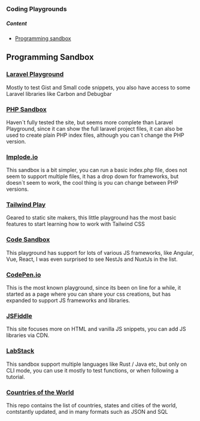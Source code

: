 ### Coding Playgrounds


##### Content

* [Programming sandbox](#programming-sandbox)



##  Programming Sandbox

### [Laravel Playground](https://laravelplayground.com)

Mostly to test Gist and Small code snippets, you also have access to some Laravel libraries like Carbon and Debugbar

### [PHP Sandbox](https://phpsandbox.io/)

Haven´t fully tested the site, but seems more complete than Laravel Playground, since it can show the full laravel project files,  it can also be used to create plain PHP index files, although you can´t change the PHP version.

### [Implode.io](https://implode.io)

This sandbox is a bit simpler, you can run a basic index.php file, does not seem to support multiple files, it has a drop down for frameworks, but doesn´t seem to work, the cool thing is you can change between PHP versions.

### [Tailwind Play](https://play.tailwindcss.com)

Geared to static site makers, this little playground has the most basic features to start learning how to work with Tailwind CSS

### [Code Sandbox](https://codesandbox.io)

This playground has support for lots of various JS frameworks, like Angular, Vue, React, I was even surprised to see NestJs and NuxtJs in the list.

### [CodePen.io](https://codepen.io)

This is the most known playground, since its been on line for a while, it started as a page where you can share your css creations, but has expanded to support JS frameworks and libraries.

### [JSFiddle](https://jsfiddle.net)

This site focuses more on HTML and vanilla JS snippets, you can add JS libraries via CDN.

### [LabStack](https://code.labstack.com)

This sandbox support multiple languages like Rust / Java etc, but only on CLI mode, you can use it mostly to test functions, or when following a tutorial.


### [Countries of the World](https://github.com/dr5hn/countries-states-cities-database)

This repo contains the list of countries, states and cities of the world, contstantly updated, and in many formats such as JSON and SQL
